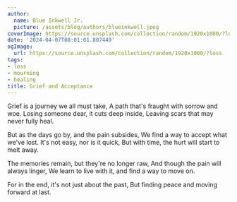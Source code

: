 ```yaml
---
author:
  name: Blue Inkwell Jr.
  picture: /assets/blog/authors/blueinkwell.jpeg
coverImage: https://source.unsplash.com/collection/random/1920x1080/?loss
date: '2024-04-07T08:01:01.807449'
ogImage:
  url: https://source.unsplash.com/collection/random/1920x1080/?loss
tags:
- loss
- mourning
- healing
title: Grief and Acceptance
---
```


Grief is a journey we all must take,
A path that's fraught with sorrow and woe.
Losing someone dear, it cuts deep inside,
Leaving scars that may never fully heal.

But as the days go by, and the pain subsides,
We find a way to accept what we've lost.
It's not easy, nor is it quick,
But with time, the hurt will start to melt away.

The memories remain, but they're no longer raw,
And though the pain will always linger,
We learn to live with it, and find a way to move on.

For in the end, it's not just about the past,
But finding peace and moving forward at last.